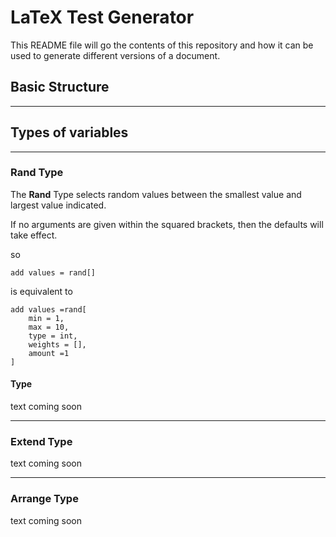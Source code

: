 # LaTeX Test Generator
This README file will go the contents of this repository and how it can be used to generate different versions of a document.

## Basic Structure

---

## Types of variables

---

### Rand Type
The **Rand** Type selects random values between the smallest value and largest value indicated. 

If no arguments are given within the squared brackets, then the defaults will take effect.  


so
```
add values = rand[]
```
is equivalent to
```
add values =rand[
    min = 1,
    max = 10,
    type = int,
    weights = [],
    amount =1
]
```
#### Type
text coming soon

---

### Extend Type
text coming soon

---

### Arrange Type
text coming soon